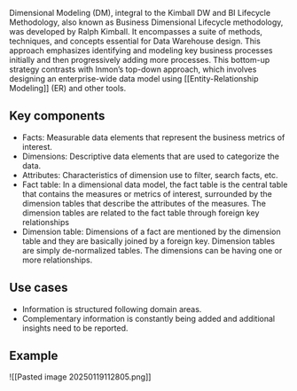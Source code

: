 Dimensional Modeling (DM), integral to the Kimball DW and BI Lifecycle Methodology, also known as Business Dimensional Lifecycle methodology, was developed by Ralph Kimball. It encompasses a suite of methods, techniques, and concepts essential for Data Warehouse design.
This approach emphasizes identifying and modeling key business processes initially and then progressively adding more processes. This bottom-up strategy contrasts with Inmon’s top-down approach, which involves designing an enterprise-wide data model using [[Entity-Relationship Modeling]] (ER) and other tools.

## Key components
- Facts: Measurable data elements that represent the business metrics of interest.
- Dimensions: Descriptive data elements that are used to categorize the data.
- Attributes: Characteristics of dimension use to filter, search facts, etc.
- Fact table: In a dimensional data model, the fact table is the central table that contains the measures or metrics of interest, surrounded by the dimension tables that describe the attributes of the measures. The dimension tables are related to the fact table through foreign key relationships
- Dimension table: Dimensions of a fact are mentioned by the dimension table and they are basically joined by a foreign key. Dimension tables are simply de-normalized tables. The dimensions can be having one or more relationships.

## Use cases
- Information is structured following domain areas.
- Complementary information is constantly being added and additional insights need to be reported.

## Example

![[Pasted image 20250119112805.png]]